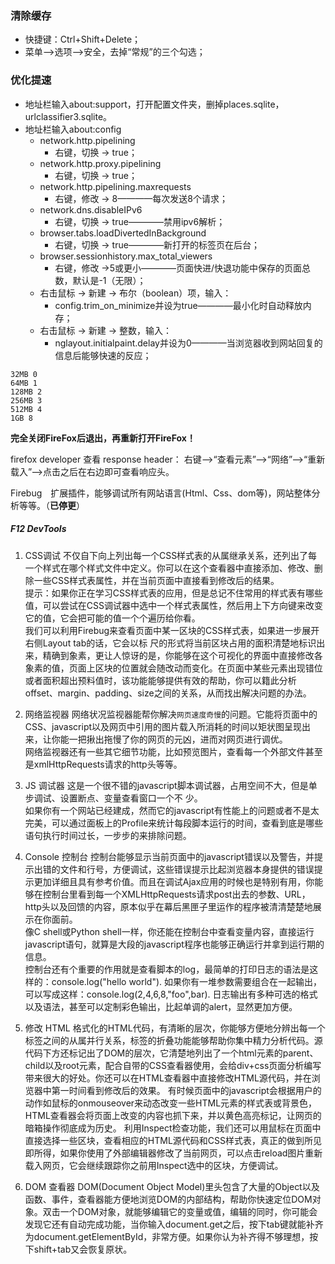 ### 清除缓存
- 快捷键：Ctrl+Shift+Delete；
- 菜单-->选项-->安全，去掉“常规”的三个勾选；

### 优化提速
- 地址栏输入about:support，打开配置文件夹，删掉places.sqlite，urlclassifier3.sqlite。
- 地址栏输入about:config
    + network.http.pipelining
        * 右键，切换 -> true；
    + network.http.proxy.pipelining
        * 右键，切换 -> true；
    + network.http.pipelining.maxrequests
        * 右键，修改 -> 8————每次发送8个请求；
    + network.dns.disableIPv6
        * 右键，切换 -> true————禁用ipv6解析；
    + browser.tabs.loadDivertedInBackground
        * 右键，切换 -> true————新打开的标签页在后台；
    + browser.sessionhistory.max_total_viewers
        * 右键，修改 ->5或更小————页面快进/快退功能中保存的页面总数，默认是-1（无限）；
    + 右击鼠标 -> 新建 -> 布尔（boolean）项，输入：
        * config.trim_on_minimize并设为true————最小化时自动释放内存；
    + 右击鼠标 -> 新建 -> 整数，输入：
        * nglayout.initialpaint.delay并设为0————当浏览器收到网站回复的信息后能够快速的反应；

```
32MB 0
64MB 1
128MB 2
256MB 3
512MB 4
1GB 8
```

**完全关闭FireFox后退出，再重新打开FireFox！**

firefox developer 查看 response header：
右键-->“查看元素”-->“网络”-->“重新载入”-->点击之后在右边即可查看响应头。

Firebug　扩展插件，能够调试所有网站语言(Html、Css、dom等)，网站整体分析等等。（**已停更**）

##### F12 DevTools
1. CSS调试
不仅自下向上列出每一个CSS样式表的从属继承关系，还列出了每一个样式在哪个样式文件中定义。你可以在这个查看器中直接添加、修改、删除一些CSS样式表属性，并在当前页面中直接看到修改后的结果。  
提示：如果你正在学习CSS样式表的应用，但是总记不住常用的样式表有哪些值，可以尝试在CSS调试器中选中一个样式表属性，然后用上下方向键来改变它的值，它会把可能的值一个个遍历给你看。  
我们可以利用Firebug来查看页面中某一区块的CSS样式表，如果进一步展开右侧Layout tab的话，它会以标
尺的形式将当前区块占用的面积清楚地标识出来，精确到象素，更让人惊讶的是，你能够在这个可视化的界面中直接修改各象素的值，页面上区块的位置就会随改动而变化。在页面中某些元素出现错位或者面积超出预料值时，该功能能够提供有效的帮助，你可以籍此分析offset、margin、padding、size之间的关系，从而找出解决问题的办法。

2. 网络监视器
网络状况监视器能帮你解决`网页速度奇慢`的问题。它能将页面中的CSS、javascript以及网页中引用的图片载入所消耗的时间以矩状图呈现出来，让你能一把揪出拖慢了你的网页的元凶，进而对网页进行调优。  
网络监视器还有一些其它细节功能，比如预览图片，查看每一个外部文件甚至是xmlHttpRequests请求的http头等等。

3. JS 调试器
这是一个很不错的javascript脚本调试器，占用空间不大，但是单步调试、设置断点、变量查看窗口一个不
少。  
如果你有一个网站已经建成，然而它的javascript有性能上的问题或者不是太完美，可以通过面板上的Profile来统计每段脚本运行的时间，查看到底是哪些语句执行时间过长，一步步的来排除问题。  

4. Console 控制台
控制台能够显示当前页面中的javascript错误以及警告，并提示出错的文件和行号，方便调试，这些错误提示比起浏览器本身提供的错误提示更加详细且具有参考价值。而且在调试Ajax应用的时候也是特别有用，你能够在控制台里看到每一个XMLHttpRequests请求post出去的参数、URL，http头以及回馈的内容，原本似乎在幕后黑匣子里运作的程序被清清楚楚地展示在你面前。  
像C shell或Python shell一样，你还能在控制台中查看变量内容，直接运行javascript语句，就算是大段的javascript程序也能够正确运行并拿到运行期的信息。  
控制台还有个重要的作用就是查看脚本的log，最简单的打印日志的语法是这样的：console.log("hello world").
如果你有一堆参数需要组合在一起输出，可以写成这样：console.log(2,4,6,8,"foo",bar). 
日志输出有多种可选的格式以及语法，甚至可以定制彩色输出，比起单调的alert，显然更加方便。

5. 修改 HTML
格式化的HTML代码，有清晰的层次，你能够方便地分辨出每一个标签之间的从属并行关系，标签的折叠功能能够帮助你集中精力分析代码。源代码下方还标记出了DOM的层次，它清楚地列出了一个html元素的parent、child以及root元素，配合自带的CSS查看器使用，会给div+css页面分析编写带来很大的好处。你还可以在HTML查看器中直接修改HTML源代码，并在浏览器中第一时间看到修改后的效果。
有时候页面中的javascript会根据用户的动作如鼠标的onmouseover来动态改变一些HTML元素的样式表或背景色，HTML查看器会将页面上改变的内容也抓下来，并以黄色高亮标记，让网页的暗箱操作彻底成为历史。
利用Inspect检查功能，我们还可以用鼠标在页面中直接选择一些区块，查看相应的HTML源代码和CSS样式表，真正的做到所见即所得，如果你使用了外部编辑器修改了当前网页，可以点击reload图片重新载入网页，它会继续跟踪你之前用Inspect选中的区块，方便调试。

6. DOM 查看器
DOM(Document Object Model)里头包含了大量的Object以及函数、事件，查看器能方便地浏览DOM的内部结构，帮助你快速定位DOM对象。双击一个DOM对象，就能够编辑它的变量或值，编辑的同时，你可能会发现它还有自动完成功能，当你输入document.get之后，按下tab键就能补齐为document.getElementById，非常方便。如果你认为补齐得不够理想，按下shift+tab又会恢复原状。
